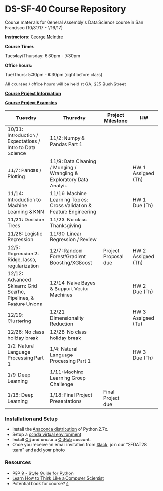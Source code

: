 # DS-SF-40 Course Repository
Course materials for General Assembly's Data Science course in San Francisco (10/31/17 - 1/16/17)

**Instructors:** [George McIntire](https://www.linkedin.com/in/georgemcintire)


**Course Times**

Tuesday/Thursday: 6:30pm - 9:30pm

**Office hours:** 

Tue/Thurs: 5:30pm - 6:30pm (right before class)

All courses / office hours will be held at GA, 225 Bush Street

**[Course Project Information](project.md)**

**[Course Project Examples](project-examples.md)**

Tuesday | Thursday | Project Milestone | HW
--- | --- | --- | ---
10/31: Introduction / Expectations / Intro to Data Science | 11/2: Numpy & Pandas Part 1
11/7: Pandas / Plotting | 11/9: Data Cleaning / Munging / Wrangling & Exploratory Data Analyis | | HW 1 Assigned (Th)
11/14: Introduction to Machine Learning & KNN | 11/16: Machine Learning Topics: Cross Validation & Feature Engineering ||HW 1 Due (Th) 
11/21: Decision Trees | 11/23: No class Thanksgiving  ||
11/28: Logistic Regression | 11/30: Linear Regression / Review || 
12/5: Regression 2: Ridge, lasso, regularization  | 12/7: Random Forest/Gradient Boosting/XGBoost | Project Proposal due|HW 2 Assigned (Th)
12/12: Advanced Sklearn: Grid Searhc, Pipelines, & Feature Unions | 12/14: Naive Bayes & Support Vector Machines | | HW 2 Due (Th) 
12/19: Clustering | 12/21: Dimensionality Reduction | | HW 3 Assigned (Tu)
12/26: No class holiday break | 12/28: No class holiday break ||
1/2: Natural Language Processing Part 1 | 1/4: Natural Language Processing Part 1 || HW 3 Due (Th)
1/9: Deep Learning | 1/11: Machine Learning Group Challenge |
1/16: Deep Learning | 1/18: Final Project Presentations | Final Project due|

### Installation and Setup
* Install the [Anaconda distribution](http://continuum.io/downloads) of Python 2.7x.
* Setup a [conda virtual environment](https://uoa-eresearch.github.io/eresearch-cookbook/recipe/2014/11/20/conda/)
* Install [Git](http://git-scm.com/book/en/v2/Getting-Started-Installing-Git) and create a [GitHub](https://github.com/) account.
* Once you receive an email invitation from [Slack](https://slack.com/), join our "SFDAT28 team" and add your photo!

### Resources
* [PEP 8 - Style Guide for Python](http://www.python.org/dev/peps/pep-0008)
* [Learn How to Think Like a Computer Scientist](http://interactivepython.org/runestone/static/thinkcspy/toc.html#t-o-c)
* Potential book for course? [:)](https://www.amazon.com/Principles-Data-Science-Sinan-Ozdemir-ebook/dp/B01A8T8YNC)
